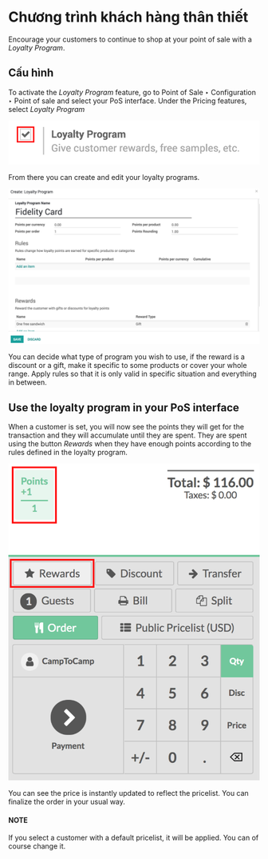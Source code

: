# Chương trình khách hàng thân thiết

Encourage your customers to continue to shop at your point of sale with
a *Loyalty Program*.

## Cấu hình

To activate the *Loyalty Program* feature, go to
Point of Sale ‣ Configuration ‣ Point of sale and
select your PoS interface. Under the Pricing features, select *Loyalty
Program*

![image](../../../../.gitbook/assets/loyalty01.png)

From there you can create and edit your loyalty programs.

![image](../../../../.gitbook/assets/loyalty02.png)

You can decide what type of program you wish to use, if the reward is a
discount or a gift, make it specific to some products or cover your
whole range. Apply rules so that it is only valid in specific situation
and everything in between.

## Use the loyalty program in your PoS interface

When a customer is set, you will now see the points they will get for
the transaction and they will accumulate until they are spent. They are
spent using the button *Rewards* when they have enough points
according to the rules defined in the loyalty program.

![image](../../../../.gitbook/assets/loyalty03.png)

You can see the price is instantly updated to reflect the pricelist. You
can finalize the order in your usual way.

#### NOTE
If you select a customer with a default pricelist, it will be
applied. You can of course change it.
